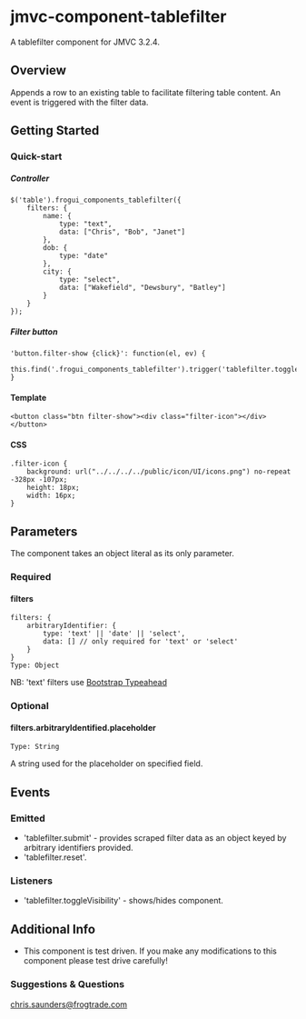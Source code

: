 jmvc-component-tablefilter
===============================

A tablefilter component for JMVC 3.2.4.

## Overview
Appends a row to an existing table to facilitate filtering table content. An event is triggered with the filter data.

## Getting Started
### Quick-start
##### Controller
    $('table').frogui_components_tablefilter({
        filters: {
            name: {
                type: "text",
                data: ["Chris", "Bob", "Janet"]
            },
            dob: {
                type: "date"
            },
            city: {
                type: "select",
                data: ["Wakefield", "Dewsbury", "Batley"]
            }
        }
    });

##### Filter button

    'button.filter-show {click}': function(el, ev) {
        this.find('.frogui_components_tablefilter').trigger('tablefilter.toggleVisibility');
    }

#### Template
    <button class="btn filter-show"><div class="filter-icon"></div></button>

#### CSS

    .filter-icon {
        background: url("../../../../public/icon/UI/icons.png") no-repeat -328px -107px;
        height: 18px;
        width: 16px;
    }

## Parameters
The component takes an object literal as its only parameter.
### Required
#### filters
    filters: {
        arbitraryIdentifier: {
            type: 'text' || 'date' || 'select',
            data: [] // only required for 'text' or 'select'
        }
    } 
    Type: Object
NB: 'text' filters use [Bootstrap Typeahead](http://twitter.github.io/bootstrap/javascript.html#typeahead)
### Optional
#### filters.arbitraryIdentified.placeholder
    Type: String
A string used for the placeholder on specified field.

## Events
###  Emitted
- 'tablefilter.submit' - provides scraped filter data as an object keyed by arbitrary identifiers provided.
- 'tablefilter.reset'.

### Listeners
- 'tablefilter.toggleVisibility' - shows/hides component.

## Additional Info
- This component is test driven. If you make any modifications to this component please test drive carefully!

### Suggestions & Questions
chris.saunders@frogtrade.com
